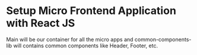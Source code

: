 # Setup Micro Frontend Application with React JS
Main will be our container for all the micro apps and common-components-lib will contains common components like Header, Footer, etc.
